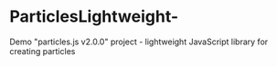 # ParticlesLightweight-
Demo "particles.js v2.0.0" project - lightweight JavaScript library for creating particles 
